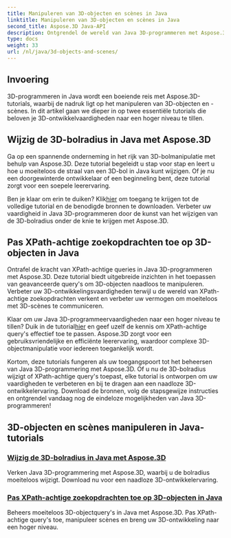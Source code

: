 ```yaml
---
title: Manipuleren van 3D-objecten en scènes in Java
linktitle: Manipuleren van 3D-objecten en scènes in Java
second_title: Aspose.3D Java-API
description: Ontgrendel de wereld van Java 3D-programmeren met Aspose.3D-tutorials. Leer hoe u de bolradius kunt wijzigen en moeiteloos XPath-achtige zoekopdrachten kunt toepassen voor een naadloze 3D-ontwikkeling.
type: docs
weight: 33
url: /nl/java/3d-objects-and-scenes/
---
```

## Invoering

3D-programmeren in Java wordt een boeiende reis met Aspose.3D-tutorials, waarbij de nadruk ligt op het manipuleren van 3D-objecten en -scènes. In dit artikel gaan we dieper in op twee essentiële tutorials die beloven je 3D-ontwikkelvaardigheden naar een hoger niveau te tillen.

## Wijzig de 3D-bolradius in Java met Aspose.3D
Ga op een spannende onderneming in het rijk van 3D-bolmanipulatie met behulp van Aspose.3D. Deze tutorial begeleidt u stap voor stap en leert u hoe u moeiteloos de straal van een 3D-bol in Java kunt wijzigen. Of je nu een doorgewinterde ontwikkelaar of een beginneling bent, deze tutorial zorgt voor een soepele leerervaring.

 Ben je klaar om erin te duiken? Klik[hier](./modify-sphere-radius/) om toegang te krijgen tot de volledige tutorial en de benodigde bronnen te downloaden. Verbeter uw vaardigheid in Java 3D-programmeren door de kunst van het wijzigen van de 3D-bolradius onder de knie te krijgen met Aspose.3D.

## Pas XPath-achtige zoekopdrachten toe op 3D-objecten in Java
Ontrafel de kracht van XPath-achtige queries in Java 3D-programmeren met Aspose.3D. Deze tutorial biedt uitgebreide inzichten in het toepassen van geavanceerde query's om 3D-objecten naadloos te manipuleren. Verbeter uw 3D-ontwikkelingsvaardigheden terwijl u de wereld van XPath-achtige zoekopdrachten verkent en verbeter uw vermogen om moeiteloos met 3D-scènes te communiceren.

 Klaar om uw Java 3D-programmeervaardigheden naar een hoger niveau te tillen? Duik in de tutorial[hier](./xpath-like-object-queries/) en geef uzelf de kennis om XPath-achtige query's effectief toe te passen. Aspose.3D zorgt voor een gebruiksvriendelijke en efficiënte leerervaring, waardoor complexe 3D-objectmanipulatie voor iedereen toegankelijk wordt.

Kortom, deze tutorials fungeren als uw toegangspoort tot het beheersen van Java 3D-programmering met Aspose.3D. Of u nu de 3D-bolradius wijzigt of XPath-achtige query's toepast, elke tutorial is ontworpen om uw vaardigheden te verbeteren en bij te dragen aan een naadloze 3D-ontwikkelervaring. Download de bronnen, volg de stapsgewijze instructies en ontgrendel vandaag nog de eindeloze mogelijkheden van Java 3D-programmeren!
## 3D-objecten en scènes manipuleren in Java-tutorials
### [Wijzig de 3D-bolradius in Java met Aspose.3D](./modify-sphere-radius/)
Verken Java 3D-programmering met Aspose.3D, waarbij u de bolradius moeiteloos wijzigt. Download nu voor een naadloze 3D-ontwikkelervaring.
### [Pas XPath-achtige zoekopdrachten toe op 3D-objecten in Java](./xpath-like-object-queries/)
Beheers moeiteloos 3D-objectquery's in Java met Aspose.3D. Pas XPath-achtige query's toe, manipuleer scènes en breng uw 3D-ontwikkeling naar een hoger niveau.